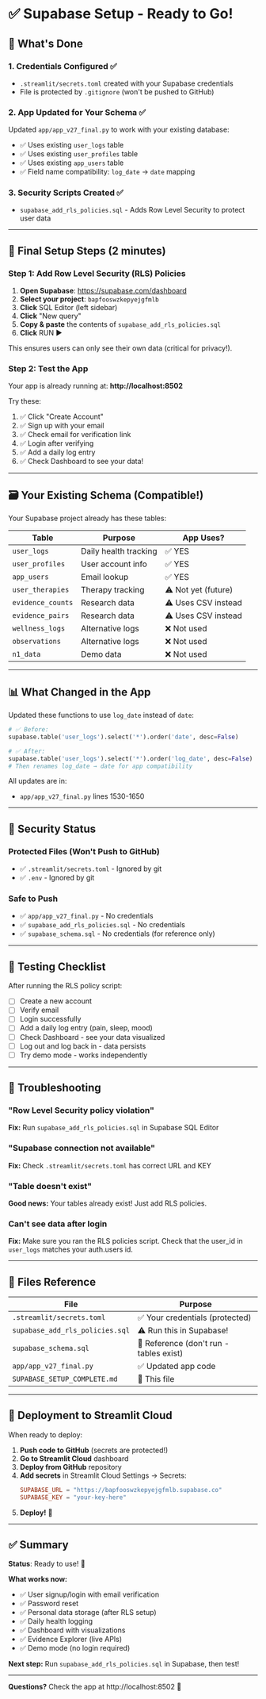 # ✅ Supabase Setup - Ready to Go!

## 🎉 What's Done

### 1. Credentials Configured ✅
- `.streamlit/secrets.toml` created with your Supabase credentials
- File is protected by `.gitignore` (won't be pushed to GitHub)

### 2. App Updated for Your Schema ✅
Updated `app/app_v27_final.py` to work with your existing database:
- ✅ Uses existing `user_logs` table
- ✅ Uses existing `user_profiles` table
- ✅ Uses existing `app_users` table
- ✅ Field name compatibility: `log_date` → `date` mapping

### 3. Security Scripts Created ✅
- `supabase_add_rls_policies.sql` - Adds Row Level Security to protect user data

---

## 🚀 Final Setup Steps (2 minutes)

### Step 1: Add Row Level Security (RLS) Policies

1. **Open Supabase**: https://supabase.com/dashboard
2. **Select your project**: `bapfooswzkepyejgfmlb`
3. **Click** SQL Editor (left sidebar)
4. **Click** "New query"
5. **Copy & paste** the contents of `supabase_add_rls_policies.sql`
6. **Click** RUN ▶️

This ensures users can only see their own data (critical for privacy!).

### Step 2: Test the App

Your app is already running at: **http://localhost:8502**

Try these:
1. ✅ Click "Create Account"
2. ✅ Sign up with your email
3. ✅ Check email for verification link
4. ✅ Login after verifying
5. ✅ Add a daily log entry
6. ✅ Check Dashboard to see your data!

---

## 🗃️ Your Existing Schema (Compatible!)

Your Supabase project already has these tables:

| Table | Purpose | App Uses? |
|-------|---------|-----------|
| `user_logs` | Daily health tracking | ✅ YES |
| `user_profiles` | User account info | ✅ YES |
| `app_users` | Email lookup | ✅ YES |
| `user_therapies` | Therapy tracking | ⚠️ Not yet (future) |
| `evidence_counts` | Research data | ⚠️ Uses CSV instead |
| `evidence_pairs` | Research data | ⚠️ Uses CSV instead |
| `wellness_logs` | Alternative logs | ❌ Not used |
| `observations` | Alternative logs | ❌ Not used |
| `n1_data` | Demo data | ❌ Not used |

---

## 📊 What Changed in the App

Updated these functions to use `log_date` instead of `date`:

```python
# ✅ Before:
supabase.table('user_logs').select('*').order('date', desc=False)

# ✅ After:
supabase.table('user_logs').select('*').order('log_date', desc=False)
# Then renames log_date → date for app compatibility
```

All updates are in:
- `app/app_v27_final.py` lines 1530-1650

---

## 🔐 Security Status

### Protected Files (Won't Push to GitHub)
- ✅ `.streamlit/secrets.toml` - Ignored by git
- ✅ `.env` - Ignored by git

### Safe to Push
- ✅ `app/app_v27_final.py` - No credentials
- ✅ `supabase_add_rls_policies.sql` - No credentials
- ✅ `supabase_schema.sql` - No credentials (for reference only)

---

## 🧪 Testing Checklist

After running the RLS policy script:

- [ ] Create a new account
- [ ] Verify email
- [ ] Login successfully
- [ ] Add a daily log entry (pain, sleep, mood)
- [ ] Check Dashboard - see your data visualized
- [ ] Log out and log back in - data persists
- [ ] Try demo mode - works independently

---

## 🔧 Troubleshooting

### "Row Level Security policy violation"
**Fix:** Run `supabase_add_rls_policies.sql` in Supabase SQL Editor

### "Supabase connection not available"
**Fix:** Check `.streamlit/secrets.toml` has correct URL and KEY

### "Table doesn't exist"
**Good news:** Your tables already exist! Just add RLS policies.

### Can't see data after login
**Fix:** Make sure you ran the RLS policies script. Check that the user_id in `user_logs` matches your auth.users id.

---

## 📁 Files Reference

| File | Purpose |
|------|---------|
| `.streamlit/secrets.toml` | ✅ Your credentials (protected) |
| `supabase_add_rls_policies.sql` | ⚠️ Run this in Supabase! |
| `supabase_schema.sql` | 📖 Reference (don't run - tables exist) |
| `app/app_v27_final.py` | ✅ Updated app code |
| `SUPABASE_SETUP_COMPLETE.md` | 📖 This file |

---

## 🚢 Deployment to Streamlit Cloud

When ready to deploy:

1. **Push code to GitHub** (secrets are protected!)
2. **Go to Streamlit Cloud** dashboard
3. **Deploy from GitHub** repository
4. **Add secrets** in Streamlit Cloud Settings → Secrets:
   ```toml
   SUPABASE_URL = "https://bapfooswzkepyejgfmlb.supabase.co"
   SUPABASE_KEY = "your-key-here"
   ```
5. **Deploy!** 🎉

---

## ✅ Summary

**Status**: Ready to use! 🎉

**What works now:**
- ✅ User signup/login with email verification
- ✅ Password reset
- ✅ Personal data storage (after RLS setup)
- ✅ Daily health logging
- ✅ Dashboard with visualizations
- ✅ Evidence Explorer (live APIs)
- ✅ Demo mode (no login required)

**Next step:** Run `supabase_add_rls_policies.sql` in Supabase, then test!

---

**Questions?** Check the app at http://localhost:8502 🐻

